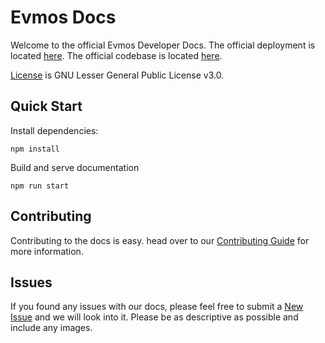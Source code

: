 # Evmos Docs

Welcome to the official Evmos Developer Docs. The official deployment is located [here](https://docs.evmos.org).
The official codebase is located [here](https://github.com/evmos/evmos).

[License](./LICENSE) is GNU Lesser General Public License v3.0.

## Quick Start

Install dependencies:

```
npm install
```

Build and serve documentation

```
npm run start
```

## Contributing

Contributing to the docs is easy. head over to our [Contributing Guide](./CONTRIBUTING.md) for more information.

## Issues

If you found any issues with our docs, please feel free to submit a [New Issue](https://github.com/evmos/docs/issues)
and we will look into it. Please be as descriptive as possible and include any images.
